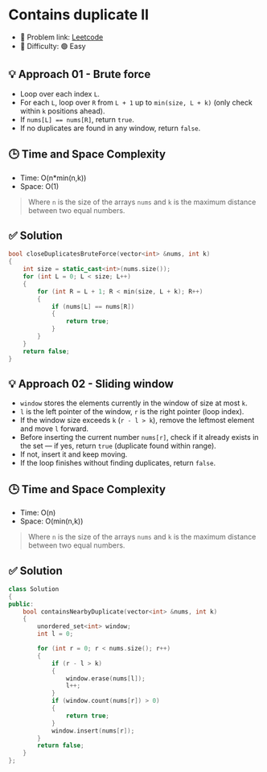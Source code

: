 # Contains duplicate II

- 🧩 Problem link: [Leetcode](https://leetcode.com/problems/contains-duplicate-ii/)
- 🚦 Difficulty: 🟢 Easy

## 💡 Approach 01 - Brute force

- Loop over each index `L`.
- For each `L`, loop over `R` from `L + 1` up to `min(size, L + k)` (only check within `k` positions ahead).
- If `nums[L] == nums[R]`, return `true`.
- If no duplicates are found in any window, return `false`.

## 🕒 Time and Space Complexity

- Time: O(n\*min(n,k))
- Space: O(1)

> Where `n` is the size of the arrays `nums` and `k` is the maximum distance between two equal numbers.

## ✅ Solution

```cpp
bool closeDuplicatesBruteForce(vector<int> &nums, int k)
{
    int size = static_cast<int>(nums.size());
    for (int L = 0; L < size; L++)
    {
        for (int R = L + 1; R < min(size, L + k); R++)
        {
            if (nums[L] == nums[R])
            {
                return true;
            }
        }
    }
    return false;
}
```

## 💡 Approach 02 - Sliding window

- `window` stores the elements currently in the window of size at most `k`.
- `l` is the left pointer of the window, `r` is the right pointer (loop index).
- If the window size exceeds `k` (`r - l > k`), remove the leftmost element and move `l` forward.
- Before inserting the current number `nums[r]`, check if it already exists in the set — if yes, return `true` (duplicate found within range).
- If not, insert it and keep moving.
- If the loop finishes without finding duplicates, return `false`.

## 🕒 Time and Space Complexity

- Time: O(n)
- Space: O(min(n,k))

> Where `n` is the size of the arrays `nums` and `k` is the maximum distance between two equal numbers.

## ✅ Solution

```cpp
class Solution
{
public:
    bool containsNearbyDuplicate(vector<int> &nums, int k)
    {
        unordered_set<int> window;
        int l = 0;

        for (int r = 0; r < nums.size(); r++)
        {
            if (r - l > k)
            {
                window.erase(nums[l]);
                l++;
            }
            if (window.count(nums[r]) > 0)
            {
                return true;
            }
            window.insert(nums[r]);
        }
        return false;
    }
};
```
